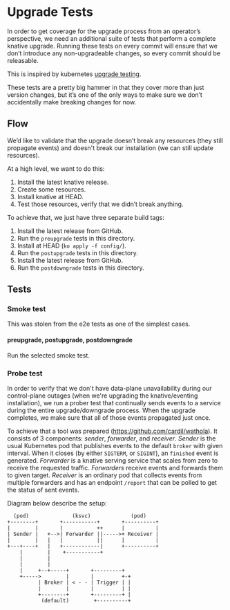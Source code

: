 # Upgrade Tests

In order to get coverage for the upgrade process from an operator’s perspective,
we need an additional suite of tests that perform a complete knative upgrade.
Running these tests on every commit will ensure that we don’t introduce any
non-upgradeable changes, so every commit should be releasable.

This is inspired by kubernetes
[upgrade testing](https://github.com/kubernetes/community/blob/master/contributors/devel/e2e-tests.md#version-skewed-and-upgrade-testing).

These tests are a pretty big hammer in that they cover more than just version
changes, but it’s one of the only ways to make sure we don’t accidentally make
breaking changes for now.

## Flow

We’d like to validate that the upgrade doesn’t break any resources (they still
propagate events) and doesn't break our installation (we can still update
resources).

At a high level, we want to do this:

1. Install the latest knative release.
1. Create some resources.
1. Install knative at HEAD.
1. Test those resources, verify that we didn’t break anything.

To achieve that, we just have three separate build tags:

1. Install the latest release from GitHub.
1. Run the `preupgrade` tests in this directory.
1. Install at HEAD (`ko apply -f config/`).
1. Run the `postupgrade` tests in this directory.
1. Install the latest release from GitHub.
1. Run the `postdowngrade` tests in this directory.

## Tests

### Smoke test

This was stolen from the e2e tests as one of the simplest cases.

#### preupgrade, postupgrade, postdowngrade

Run the selected smoke test.

### Probe test

In order to verify that we don't have data-plane unavailability during our
control-plane outages (when we're upgrading the knative/eventing installation),
we run a prober test that continually sends events to a service during the
entire upgrade/downgrade process. When the upgrade completes, we make sure
that all of those events propagated just once.

To achieve that a tool was prepared (https://github.com/cardil/wathola). It
consists of 3 components: _sender_, _forwarder_, and _receiver_. _Sender_ is
the usual Kubernetes pod that publishes events to the default `broker` with
given interval. When it closes (by either `SIGTERM`, or `SIGINT`), an
`finished` event is generated. _Forwarder_ is a knative serving service that
scales from zero to receive the requested traffic. _Forwarders_ receive events
and forwards them to given target. _Receiver_ is an ordinary pod that collects
events from multiple forwarders and has an endpoint `/report` that can be
polled to get the status of sent events.

Diagram below describe the setup:

```
  (pod)              (ksvc)             (pod)
+--------+       +-----------+       +----------+
|        |       |           ++      |          |
| Sender |   +-->| Forwarder ||----->+ Receiver |
|        |   |   |           ||      |          |
+---+----+   |   +------------|      +----------+
    |        |    +-----------+
    |        |
    |        |
    |     +--+-----+       +---------+
    +----->        |       |         +-+
          | Broker | < - - | Trigger | |
          |        |       |         | |
          +--------+       +---------+ |
           (default)        +----------+
```
